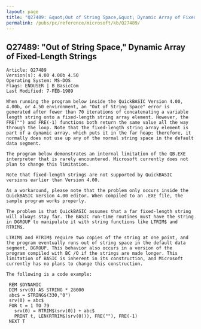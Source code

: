 ```yaml
---
layout: page
title: "Q27489: &quot;Out of String Space,&quot; Dynamic Array of Fixed-Length Strings"
permalink: /pubs/pc/reference/microsoft/kb/Q27489/
---
```


## Q27489: &quot;Out of String Space,&quot; Dynamic Array of Fixed-Length Strings

	Article: Q27489
	Version(s): 4.00 4.00b 4.50
	Operating System: MS-DOS
	Flags: ENDUSER | B_BasicCom
	Last Modified: 7-FEB-1989
	
	When running the program below inside the QuickBASIC Version 4.00,
	4.00b, or 4.50 environment, an "Out of String Space" error is
	generated after fewer than 70 iterations of concatenating a variable
	length string onto a fixed-length string array element. However, the
	FRE("") and FRE(-1) functions both return the same value all the way
	through the loop. Note that the fixed-length string array element is
	part of a dynamic array, which puts it in the far heap; therefore, it
	normally does not use up any of the normal string space in the default
	data segment.
	
	The program below demonstrates an internal limitation of the QB.EXE
	interpreter that is rarely encountered. Microsoft currently does not
	plan to change this limitation.
	
	Note that fixed-length strings are not supported by QuickBASIC
	versions earlier than Version 4.00.
	
	As a workaround, please note that the problem only occurs inside the
	QuickBASIC Version 4.00 editor. When compiled to an .EXE file, the
	sample program works properly.
	
	The problem is that QuickBASIC assumes that a far fixed-length string
	will always stay far. The BASIC run-time routines must have the string
	in DGROUP to manipulate it with string functions like LTRIM$ and
	RTRIM$.
	
	LTRIM$ and RTRIM$ require two copies of the string at one point, and
	the program eventually runs out of string space in the default data
	segment, DGROUP. This behavior also occurs in a version of the
	program compiled with BC /O if the strings are made longer. This
	limitation of BASIC is inherent in its construction, and Microsoft
	currently has no plans to change this construction.
	
	The following is a code example:
	
	 REM $DYNAMIC
	 DIM srv(0) AS STRING * 28000
	 abc$ = STRING$(330,"0")
	 srv(0) = abc$
	 FOR t = 1 TO 79
	   srv(0) = RTRIM$(srv(0)) + abc$
	   PRINT t, LEN(RTRIM$(srv(0))), FRE(""), FRE(-1)
	 NEXT T
